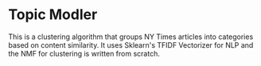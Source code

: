 # Topic Modler

This is a clustering algorithm that groups NY Times articles into categories based on content similarity. It uses Sklearn's TFIDF Vectorizer for NLP and the NMF for clustering is written from scratch.